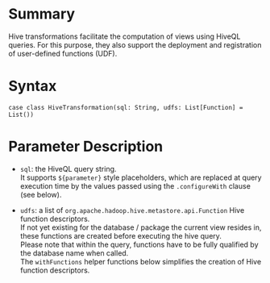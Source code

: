 # Summary
Hive transformations facilitate the computation of views using HiveQL queries. For this purpose, they also support the deployment and registration of user-defined functions (UDF).

# Syntax
    case class HiveTransformation(sql: String, udfs: List[Function] = List())

# Parameter Description
* `sql`: the HiveQL query string.  
         It supports `${parameter}` style placeholders, which are replaced at query execution time by the values passed using the `.configureWith` clause (see below).

* `udfs`: a list of `org.apache.hadoop.hive.metastore.api.Function` Hive function descriptors.  
  If not yet existing for the database / package the current view resides in, these functions are created before
  executing the hive query.  
  Please note that within the query, functions have to be fully qualified by the database name when called.  
  The `withFunctions` helper functions below simplifies the creation of Hive function descriptors.
